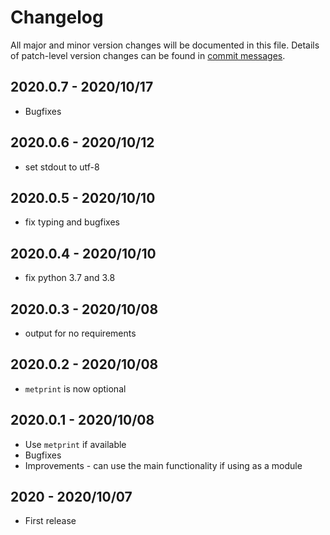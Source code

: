 # Changelog
All major and minor version changes will be documented in this file. Details of
patch-level version changes can be found in [commit messages](../../commits/master).

## 2020.0.7 - 2020/10/17
- Bugfixes

## 2020.0.6 - 2020/10/12
- set stdout to utf-8

## 2020.0.5 - 2020/10/10
- fix typing and bugfixes

## 2020.0.4 - 2020/10/10
- fix python 3.7 and 3.8

## 2020.0.3 - 2020/10/08
- output for no requirements

## 2020.0.2 - 2020/10/08
- `metprint` is now optional

## 2020.0.1 - 2020/10/08
- Use `metprint` if available
- Bugfixes
- Improvements - can use the main functionality if using as a module

## 2020 - 2020/10/07
- First release

